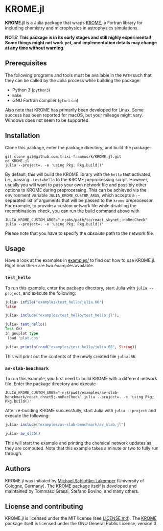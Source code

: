 # KROME.jl

**KROME.jl** is a Julia package that wraps [KROME](http://kromepackage.org), a
Fortran library for including chemistry and microphysics in astrophysics
simulations.

**NOTE: This package is in its early stages and still highly experimental!
        Some things might not work yet, and implementation details may change
        at any time without warning.**


## Prerequisites
The following programs and tools must be available in the `PATH` such that they
can be called by the Julia process while building the package:

* Python 3 (`python3`)
* `make`
* GNU Fortran compiler (`gfortran`)

Also note that KROME has primarily been developed for Linux. Some success has been
reported for macOS, but your mileage might vary. Windows does not seem to be
supported.


## Installation
Clone this package, enter the package directory, and build the package:
```shell
git clone git@github.com:trixi-framework/KROME.jl.git
cd KROME.jl
julia --project=. -e 'using Pkg; Pkg.build()'
```

By default, this will build the KROME library with the `hello` test activated,
i.e., passing `-test=hello` to the KROME preprocessing script. However, usually
you will want to pass your own network file and possibly other options to KROME
during preprocessing. This can be achieved via the environment variable
`JULIA_KROME_CUSTOM_ARGS`, which accepts a `;`-separated list of arguments that
will be passed to the `krome` preprocessor. For example, to provide a custom
network file while disabling the recombinations check, you can run the build
command above with
```shell
JULIA_KROME_CUSTOM_ARGS="-n;abs/path/to/react_skynet;-noRecCheck" julia --project=. -e 'using Pkg; Pkg.build()'
```
Please note that you have to specify the *absolute* path to the network file.


## Usage
Have a look at the examples in [examples/](examples/) to find out how to use
KROME.jl. Right now there are two examples available.

### `test_hello`
To run this example, enter the package directory, start Julia with `julia
--project`, and execute the following:
```julia
julia> isfile("examples/test_hello/julia.66")
false

julia> include("examples/test_hello/test_hello.jl");

julia> test_hello()
Test OK!
In gnuplot type
 load 'plot.gps'

julia> println(read("examples/test_hello/julia.66", String))
```
This will print out the contents of the newly created file `julia.66`.

### `av-slab-benchmark`
To run this example, you first need to build KROME with a different network
file. Enter the package directory and execute
```shell
JULIA_KROME_CUSTOM_ARGS="-n;$(pwd)/examples/av-slab-benchmark/react_chnet5;-noRecCheck" julia --project=. -e 'using Pkg; Pkg.build()'
```
After re-building KROME successfully, start Julia with `julia --project` and
execute the following:
```julia
julia> include("examples/av-slab-benchmark/av_slab.jl")

julia> av_slab()
```

This will start the example and printing the chemical network updates as they
are computed. Note that this example takes a minute or two to fully run through.


## Authors
KROME.jl was initiated by
[Michael Schlottke-Lakemper](https://www.mi.uni-koeln.de/NumSim/schlottke-lakemper)
(University of Cologne, Germany).
The [KROME](http://kromepackage.org) package itself is developed and maintained by
Tommaso Grassi, Stefano Bovino, and many others.


## License and contributing
KROME.jl is licensed under the MIT license (see [LICENSE.md](LICENSE.md)).
The [KROME](http://kromepackage.org) package itself is licensed under the GNU
General Public License, version 3.
